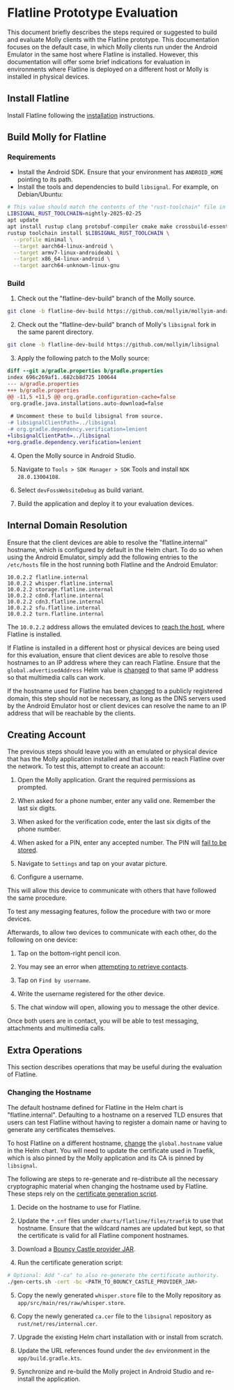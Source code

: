 # Flatline Prototype Evaluation

This document briefly describes the steps required or suggested to build and evaluate Molly clients with the Flatline prototype. This documentation focuses on the default case, in which Molly clients run under the Android Emulator in the same host where Flatline is installed. However, this documentation will offer some brief indications for evaluation in environments where Flatline is deployed on a different host or Molly is installed in physical devices.

## Install Flatline

Install Flatline following the [installation](installation.md) instructions.

## Build Molly for Flatline

### Requirements

- Install the Android SDK. Ensure that your environment has `ANDROID_HOME` pointing to its path.
- Install the tools and dependencies to build `libsignal`. For example, on Debian/Ubuntu:

```bash
# This value should match the contents of the "rust-toolchain" file in the repository.
LIBSIGNAL_RUST_TOOLCHAIN=nightly-2025-02-25
apt update
apt install rustup clang protobuf-compiler cmake make crossbuild-essential-arm64
rustup toolchain install $LIBSIGNAL_RUST_TOOLCHAIN \
  --profile minimal \
  --target aarch64-linux-android \
  --target armv7-linux-androideabi \
  --target x86_64-linux-android \
  --target aarch64-unknown-linux-gnu
```

### Build

1. Check out the "flatline-dev-build" branch of the Molly source.

```bash
git clone -b flatline-dev-build https://github.com/mollyim/mollyim-android
```

2. Check out the "flatline-dev-build" branch of Molly's `libsignal` fork in the same parent directory.

```bash
git clone -b flatline-dev-build https://github.com/mollyim/libsignal
```

3. Apply the following patch to the Molly source:

```diff
diff --git a/gradle.properties b/gradle.properties
index 696c269af1..682cb8d725 100644
--- a/gradle.properties
+++ b/gradle.properties
@@ -11,5 +11,5 @@ org.gradle.configuration-cache=false
 org.gradle.java.installations.auto-download=false
 
 # Uncomment these to build libsignal from source.
-# libsignalClientPath=../libsignal
-# org.gradle.dependency.verification=lenient
+libsignalClientPath=../libsignal
+org.gradle.dependency.verification=lenient
```

4. Open the Molly source in Android Studio.

5. Navigate to `Tools > SDK Manager > SDK` Tools and install `NDK 28.0.13004108`.

6. Select `devFossWebsiteDebug` as build variant.

7. Build the application and deploy it to your evaluation devices.

## Internal Domain Resolution

Ensure that the client devices are able to resolve the "flatline.internal" hostname, which is configured by default in the Helm chart. To do so when using the Android Emulator, simply add the following entries to the `/etc/hosts` file in the host running both Flatline and the Android Emulator:

```
10.0.2.2 flatline.internal
10.0.2.2 whisper.flatline.internal
10.0.2.2 storage.flatline.internal
10.0.2.2 cdn0.flatline.internal
10.0.2.2 cdn3.flatline.internal
10.0.2.2 sfu.flatline.internal
10.0.2.2 turn.flatline.internal
```

The `10.0.2.2` address allows the emulated devices to [reach the host](https://developer.android.com/studio/run/emulator-networking), where Flatline is installed.

If Flatline is installed in a different host or physical devices are being used for this evaluation, ensure that client devices are able to resolve those hostnames to an IP address where they can reach Flatline. Ensure that the `global.advertisedAddress` Helm value is [changed](installation.md#customizing-the-installation) to that same IP address so that multimedia calls can work.

If the hostname used for Flatline has been [changed](#changing-hostname) to a publicly registered domain, this step should not be necessary, as long as the DNS servers used by the Android Emulator host or client devices can resolve the name to an IP address that will be reachable by the clients.

## Creating Account

The previous steps should leave you with an emulated or physical device that has the Molly application installed and that is able to reach Flatline over the network. To test this, attempt to create an account:

1. Open the Molly application. Grant the required permissions as prompted.

2. When asked for a phone number, enter any valid one. Remember the last six digits.

3. When asked for the verification code, enter the last six digits of the phone number.

4. When asked for a PIN, enter any accepted number. The PIN will [fail to be stored](architecture.md#secure-value-recovery).

5. Navigate to `Settings` and tap on your avatar picture.

6. Configure a username.

This will allow this device to communicate with others that have followed the same procedure.

To test any messaging features, follow the procedure with two or more devices.

Afterwards, to allow two devices to communicate with each other, do the following on one device:

1. Tap on the bottom-right pencil icon.

2. You may see an error when [attempting to retrieve contacts](architecture.md#contact-discovery-service).

3. Tap on `Find by username`.

4. Write the username registered for the other device.

5. The chat window will open, allowing you to message the other device.

Once both users are in contact, you will be able to test messaging, attachments and multimedia calls.

## Extra Operations

This section describes operations that may be useful during the evaluation of Flatline.

### Changing the Hostname

The default hostname defined for Flatline in the Helm chart is "flatline.internal". Defaulting to a hostname on a reserved TLD ensures that users can test Flatline without having to register a domain name or having to generate any certificates themselves.

To host Flatline on a different hostname, [change](installation.md#customizing-the-installation) the `global.hostname` value in the Helm chart. You will need to update the certificate used in Traefik, which is also pinned by the Molly application and its CA is pinned by `libsignal`.

The following are steps to re-generate and re-distribute all the necessary cryptographic material when changing the hostname used by Flatline. These steps rely on the [certificate generation script](../charts/flatline/files/traefik/gen-certs.sh).

1. Decide on the hostname to use for Flatline.

2. Update the `*.cnf` files under `charts/flatline/files/traefik` to use that hostname. Ensure that the wildcard names are updated but kept, so that the certificate is valid for all Flatline component hostnames.

3. Download a [Bouncy Castle provider JAR](https://www.bouncycastle.org/download/bouncy-castle-java/).

4. Run the certificate generation script:

```bash
# Optional: Add "-ca" to also re-generate the certificate authority.
./gen-certs.sh -cert -bc <PATH_TO_BOUNCY_CASTLE_PROVIDER_JAR>
```

5. Copy the newly generated `whisper.store` file to the Molly repository as `app/src/main/res/raw/whisper.store`.

6. Copy the newly generated `ca.cer` file to the `libsignal` repository as `rust/net/res/internal.cer`.

7. Upgrade the existing Helm chart installation with or install from scratch.

8. Update the URL references found under the `dev` environment in the `app/build.gradle.kts`.

9. Synchronize and re-build the Molly project in Android Studio and re-install the application.